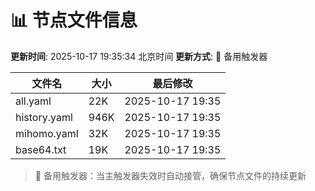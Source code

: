 # 📊 节点文件信息

**更新时间**: 2025-10-17 19:35:34 北京时间
**更新方式**: 🔄 备用触发器

| 文件名 | 大小 | 最后修改 |
|--------|------|----------|
| all.yaml | 22K | 2025-10-17 19:35 |
| history.yaml | 946K | 2025-10-17 19:35 |
| mihomo.yaml | 32K | 2025-10-17 19:35 |
| base64.txt | 19K | 2025-10-17 19:35 |

> 🔄 备用触发器：当主触发器失效时自动接管，确保节点文件的持续更新
